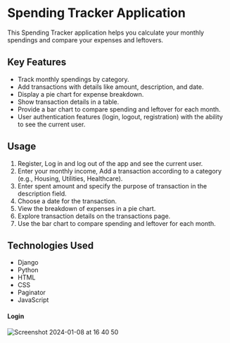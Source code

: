 # Spending Tracker Application

This Spending Tracker application helps you calculate your monthly spendings and compare your expenses and leftovers.

## Key Features

- Track monthly spendings by category.
- Add transactions with details like amount, description, and date.
- Display a pie chart for expense breakdown.
- Show transaction details in a table.
- Provide a bar chart to compare spending and leftover for each month.
- User authentication features (login, logout, registration) with the ability to see the current user.

## Usage
1. Register, Log in and log out of the app and see the current user.
2. Enter your monthly income, Add a transaction according to a category (e.g., Housing, Utilities, Healthcare).
2. Enter spent amount and specify the purpose of transaction in the description field.
3. Choose a date for the transaction.
4. View the breakdown of expenses in a pie chart.
5. Explore transaction details on the transactions page.
6. Use the bar chart to compare spending and leftover for each month.

## Technologies Used

- Django
- Python
- HTML
- CSS
- Paginator
- JavaScript

#### Login
![Screenshot 2024-01-08 at 16 40 50](https://github.com/del9ra/Spending-Tracker/assets/107867458/2cb1a416-7bd3-45be-bf27-a3188cc32158)

